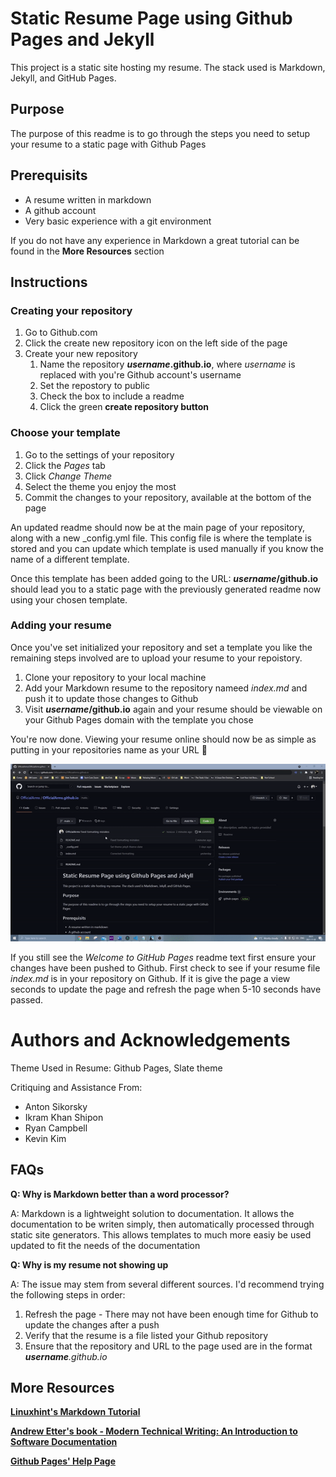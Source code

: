 # Static Resume Page using Github Pages and Jekyll

This project is a static site hosting my resume. The stack used is Markdown, Jekyll, and GitHub Pages.

## Purpose

The purpose of this readme is to go through the steps you need to setup your resume to a static page with Github Pages

## Prerequisits

* A resume written in markdown
* A github account 
* Very basic experience with a git environment

If you do not have any experience in Markdown a great tutorial can be found in the **More Resources** section

## Instructions

### Creating your repository

1. Go to Github.com
2. Click the create new repository icon on the left side of the page
3. Create your new repository
    1. Name the repository ***username*.github.io**, where *username* is replaced with you're Github account's username
    2. Set the repostory to public
    3. Check the box to include a readme
    4. Click the green **create repository button**

### Choose your template

1. Go to the settings of your repository
2. Click the _Pages_ tab
3. Click _Change Theme_
4. Select the theme you enjoy the most
5. Commit the changes to your repository, available at the bottom of the page

An updated readme should now be at the main page of your repository, along with a new \_config.yml file. This config file is where the template is stored and you can update which template is used manually if you know the name of a different template.

Once this template has been added going to the URL: **_username_/github.io** should lead you to a static page with the previously generated readme now using your chosen template. 

### Adding your resume

Once you've set initialized your repository and set a template you like the remaining steps involved are to upload your resume to your repoistory.

1. Clone your repository to your local machine
2. Add your Markdown resume to the repository nameed _index.md_ and push it to update those changes to Github
3. Visit **_username_/github.io** again and your resume should be viewable on your Github Pages domain with the template you chose

You're now done. Viewing your resume online should now be as simple as putting in your repositories name as your URL 🎉

![demonstration gif](demonstration.gif)

If you still see the _Welcome to GitHub Pages_ readme text first ensure your changes have been pushed to Github. First check to see if your resume file _index.md_ is in your repository on Github. If it is give the page a view seconds to update the page and refresh the page when 5-10 seconds have passed.  

# Authors and Acknowledgements 

Theme Used in Resume: Github Pages, Slate theme

Critiquing and Assistance From:

* Anton Sikorsky 
* Ikram Khan Shipon 
* Ryan Campbell 
* Kevin Kim 

## FAQs

**Q: Why is Markdown better than a word processor?**

A: Markdown is a lightweight solution to documentation. It allows the documentation to be writen simply, then automatically processed through static site generators. This allows templates to much more easiy be used updated to fit the needs of the documentation

**Q: Why is my resume not showing up**

A: The issue may stem from several different sources. I'd recommend trying the following steps in order:

1. Refresh the page - There may not have been enough time for Github to update the changes after a push
2. Verify that the resume is a file listed your Github repository
3. Ensure that the repository and URL to the page used are in the format _**username**.github.io_  


## More Resources

**[Linuxhint's Markdown Tutorial](https://linuxhint.com/markdown-tutorial-from-setup-to-syntax/)**

**[Andrew Etter's book - Modern Technical Writing: An Introduction to Software Documentation](https://www.amazon.ca/Modern-Technical-Writing-Introduction-Documentation-ebook/dp/B01A2QL9SS)**

**[Github Pages' Help Page](https://docs.github.com/en/pages)**
